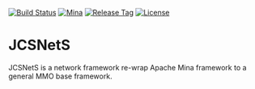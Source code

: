 [![Build Status](https://travis-ci.com/jcs090218/JCSNetS.svg?branch=master)](https://travis-ci.com/jcs090218/JCSNetS)
[![Mina](https://img.shields.io/badge/mina-2.0.9-blue.svg)](https://mina.apache.org/)
[![Release Tag](https://img.shields.io/github/tag/jcs090218/JCSNetS.svg?label=release)](https://github.com/jcs090218/JCSNetS/releases/latest)
[![License](https://img.shields.io/badge/License-Apache%202.0-blue.svg)](https://opensource.org/licenses/Apache-2.0)


# JCSNetS

JCSNetS is a network framework re-wrap Apache Mina framework to a
general MMO base framework.
